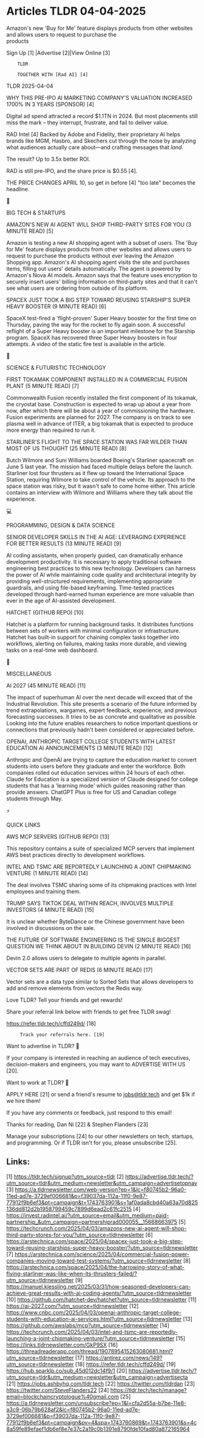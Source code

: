 # Articles TLDR 04-04-2025

Amazon's new 'Buy for Me' feature displays products from other
websites and allows users to request to purchase the
products ‌ ‌ ‌ ‌ ‌ ‌ ‌ ‌ ‌ ‌ ‌ ‌ ‌ ‌ ‌ ‌ ‌ ‌ ‌ ‌ ‌ ‌ ‌ ‌ ‌ ‌  ‌ ‌ ‌ ‌ ‌ ‌ ‌ ‌ ‌ ‌ ‌ ‌ ‌ ‌ ‌ ‌ ‌ ‌ ‌ ‌ ‌ ‌ ‌ ‌ ‌ ‌ 


 Sign Up [1] |Advertise [2]|View Online [3] 

		TLDR 

		TOGETHER WITH [Rad AI] [4]

TLDR 2025-04-04

 WHY THIS PRE-IPO AI MARKETING COMPANY'S VALUATION INCREASED 1700% IN
3 YEARS (SPONSOR) [4] 

 Digital ad spend attracted a record $1.1TN in 2024. But most
placements still miss the mark – they interrupt, frustrate, and fail
to deliver value.

RAD Intel [4] Backed by Adobe and Fidelity, their proprietary AI helps
brands like MGM, Hasbro, and Skechers cut through the noise by
analyzing what audiences actually care about—and crafting messages
that _land_.

The result? Up to 3.5x better ROI.

RAD is still pre-IPO, and the share price is $0.55 [4].

THE PRICE CHANGES APRIL 10, so get in before [4] "too late" becomes
the headline.

📱 

BIG TECH & STARTUPS

 AMAZON'S NEW AI AGENT WILL SHOP THIRD-PARTY SITES FOR YOU (3 MINUTE
READ) [5] 

 Amazon is testing a new AI shopping agent with a subset of users. The
'Buy for Me' feature displays products from other websites and allows
users to request to purchase the products without ever leaving the
Amazon Shopping app. Amazon's AI shopping agent visits the site and
purchases items, filling out users' details automatically. The agent
is powered by Amazon's Nova AI models. Amazon says that the feature
uses encryption to securely insert users' billing information on
third-party sites and that it can't see what users are ordering from
outside of its platform. 

 SPACEX JUST TOOK A BIG STEP TOWARD REUSING STARSHIP'S SUPER HEAVY
BOOSTER (9 MINUTE READ) [6] 

 SpaceX test-fired a 'flight-proven' Super Heavy booster for the first
time on Thursday, paving the way for the rocket to fly again soon. A
successful reflight of a Super Heavy booster is an important milestone
for the Starship program. SpaceX has recovered three Super Heavy
boosters in four attempts. A video of the static fire test is
available in the article. 

🚀 

SCIENCE & FUTURISTIC TECHNOLOGY

 FIRST TOKAMAK COMPONENT INSTALLED IN A COMMERCIAL FUSION PLANT (5
MINUTE READ) [7] 

 Commonwealth Fusion recently installed the first component of its
tokamak, the cryostat base. Construction is expected to wrap up about
a year from now, after which there will be about a year of
commissioning the hardware. Fusion experiments are planned for 2027.
The company is on track to see plasma well in advance of ITER, a big
tokamak that is expected to produce more energy than required to run
it. 

 STARLINER'S FLIGHT TO THE SPACE STATION WAS FAR WILDER THAN MOST OF
US THOUGHT (25 MINUTE READ) [8] 

 Butch Wilmore and Suni Williams boarded Boeing's Starliner spacecraft
on June 5 last year. The mission had faced multiple delays before the
launch. Starliner lost four thrusters as it flew up toward the
International Space Station, requiring Wilmore to take control of the
vehicle. Its approach to the space station was risky, but it wasn't
safe to come home either. This article contains an interview with
Wilmore and Williams where they talk about the experience. 

💻 

PROGRAMMING, DESIGN & DATA SCIENCE

 SENIOR DEVELOPER SKILLS IN THE AI AGE: LEVERAGING EXPERIENCE FOR
BETTER RESULTS (13 MINUTE READ) [9] 

 AI coding assistants, when properly guided, can dramatically enhance
development productivity. It is necessary to apply traditional
software engineering best practices to this new technology. Developers
can harness the power of AI while maintaining code quality and
architectural integrity by providing well-structured requirements,
implementing appropriate guardrails, and using file-based keyframing.
Time-tested practices developed through hard-earned human experience
are more valuable than ever in the age of AI-assisted development. 

 HATCHET (GITHUB REPO) [10] 

 Hatchet is a platform for running background tasks. It distributes
functions between sets of workers with minimal configuration or
infrastructure. Hatchet has built-in support for chaining complex
tasks together into workflows, alerting on failures, making tasks more
durable, and viewing tasks on a real-time web dashboard. 

🎁 

MISCELLANEOUS

 AI 2027 (45 MINUTE READ) [11] 

 The impact of superhuman AI over the next decade will exceed that of
the Industrial Revolution. This site presents a scenario of the future
informed by trend extrapolations, wargames, expert feedback,
experience, and previous forecasting successes. It tries to be as
concrete and qualitative as possible. Looking into the future enables
researchers to notice important questions or connections that
previously hadn't been considered or appreciated before. 

 OPENAI, ANTHROPIC TARGET COLLEGE STUDENTS WITH LATEST EDUCATION AI
ANNOUNCEMENTS (3 MINUTE READ) [12] 

 Anthropic and OpenAI are trying to capture the education market to
convert students into users before they graduate and enter the
workforce. Both companies rolled out education services within 24
hours of each other. Claude for Education is a specialized version of
Claude designed for college students that has a 'learning mode' which
guides reasoning rather than provide answers. ChatGPT Plus is free for
US and Canadian college students through May. 

⚡ 

QUICK LINKS

 AWS MCP SERVERS (GITHUB REPO) [13] 

 This repository contains a suite of specialized MCP servers that
implement AWS best practices directly to development workflows. 

 INTEL AND TSMC ARE REPORTEDLY LAUNCHING A JOINT CHIPMAKING VENTURE (1
MINUTE READ) [14] 

 The deal involves TSMC sharing some of its chipmaking practices with
Intel employees and training them. 

 TRUMP SAYS TIKTOK DEAL WITHIN REACH, INVOLVES MULTIPLE INVESTORS (4
MINUTE READ) [15] 

 It is unclear whether ByteDance or the Chinese government have been
involved in discussions on the sale. 

 THE FUTURE OF SOFTWARE ENGINEERING IS THE SINGLE BIGGEST QUESTION WE
THINK ABOUT IN BUILDING DEVIN (2 MINUTE READ) [16] 

 Devin 2.0 allows users to delegate to multiple agents in parallel. 

 VECTOR SETS ARE PART OF REDIS (6 MINUTE READ) [17] 

 Vector sets are a data type similar to Sorted Sets that allows
developers to add and remove elements from vectors the Redis way. 

Love TLDR? Tell your friends and get rewards!

 Share your referral link below with friends to get free TLDR swag! 

 https://refer.tldr.tech/cffd249d/ [18] 

		 Track your referrals here. [19] 

Want to advertise in TLDR? 📰

 If your company is interested in reaching an audience of tech
executives, decision-makers and engineers, you may want to ADVERTISE
WITH US [20]. 

Want to work at TLDR? 💼

 APPLY HERE [21] or send a friend's resume to jobs@tldr.tech and get
$1k if we hire them! 

 If you have any comments or feedback, just respond to this email! 

Thanks for reading, 
Dan Ni [22] & Stephen Flanders [23] 

 Manage your subscriptions [24] to our other newsletters on tech,
startups, and programming. Or if TLDR isn't for you, please
unsubscribe [25]. 

 

Links:
------
[1] https://tldr.tech/signup?utm_source=tldr
[2] https://advertise.tldr.tech/?utm_source=tldr&utm_medium=newsletter&utm_campaign=advertisetopnav
[3] https://a.tldrnewsletter.com/web-version?ep=1&lc=f80745b2-96a0-11ed-ad7e-3729ef006681&p=f39037da-112a-11f0-9e87-77912f9b6ef3&pt=campaign&t=1743763901&s=1af0ada8cbd40a63a70d825136dd812d2b1958799459c7899d6ead2c61fc2515
[4] https://invest.radintel.ai/?utm_source=email&utm_medium=paid-partnership_&utm_campaign=partnershiprad000055__15668663975
[5] https://techcrunch.com/2025/04/03/amazons-new-ai-agent-will-shop-third-party-stores-for-you/?utm_source=tldrnewsletter
[6] https://arstechnica.com/space/2025/04/spacex-just-took-a-big-step-toward-reusing-starships-super-heavy-booster/?utm_source=tldrnewsletter
[7] https://arstechnica.com/science/2025/04/commercial-fusion-power-companies-moving-toward-test-systems/?utm_source=tldrnewsletter
[8] https://arstechnica.com/space/2025/04/the-harrowing-story-of-what-flying-starliner-was-like-when-its-thrusters-failed/?utm_source=tldrnewsletter
[9] https://manuel.kiessling.net/2025/03/31/how-seasoned-developers-can-achieve-great-results-with-ai-coding-agents/?utm_source=tldrnewsletter
[10] https://github.com/hatchet-dev/hatchet?utm_source=tldrnewsletter
[11] https://ai-2027.com/?utm_source=tldrnewsletter
[12] https://www.cnbc.com/2025/04/03/openai-anthropic-target-college-students-with-education-ai-services.html?utm_source=tldrnewsletter
[13] https://github.com/awslabs/mcp?utm_source=tldrnewsletter
[14] https://techcrunch.com/2025/04/03/intel-and-tsmc-are-reportedly-launching-a-joint-chipmaking-venture/?utm_source=tldrnewsletter
[15] https://links.tldrnewsletter.com/GkP9SX
[16] https://threadreaderapp.com/thread/1907895415263080681.html?utm_source=tldrnewsletter
[17] https://antirez.com/news/149?utm_source=tldrnewsletter
[18] https://refer.tldr.tech/cffd249d/
[19] https://hub.sparklp.co/sub_45d012dc14f9/1
[20] https://advertise.tldr.tech/?utm_source=tldr&utm_medium=newsletter&utm_campaign=advertisecta
[21] https://jobs.ashbyhq.com/tldr.tech
[22] https://twitter.com/tldrdan
[23] https://twitter.com/SteveFlanders22
[24] https://tldr.tech/tech/manage?email=blockchaincryptologue%40gmail.com
[25] https://a.tldrnewsletter.com/unsubscribe?ep=1&l=cfa2d55a-b7be-11e8-a3c9-06b79b628af2&lc=f80745b2-96a0-11ed-ad7e-3729ef006681&p=f39037da-112a-11f0-9e87-77912f9b6ef3&pt=campaign&pv=4&spa=1743760869&t=1743763901&s=4c8a59fe89efaef1db6ef8e7e37c2a19c0b1391e8790fde10fad80a872165964